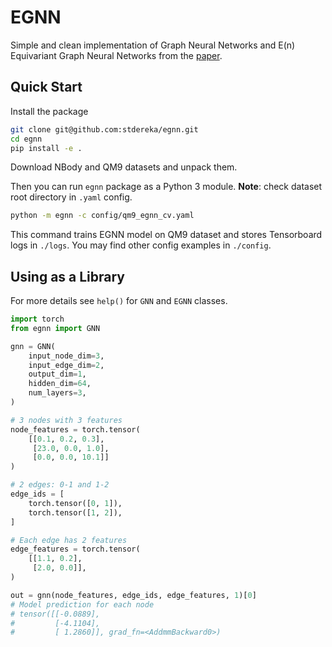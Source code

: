 # EGNN

Simple and clean implementation of Graph Neural Networks and E(n)
Equivariant Graph Neural Networks from the [paper](https://arxiv.org/pdf/2102.09844v3.pdf).

## Quick Start

Install the package
```bash
git clone git@github.com:stdereka/egnn.git
cd egnn
pip install -e .
```

Download NBody and QM9 datasets and unpack them.

Then you can run `egnn` package as a Python 3 module. **Note**: check
dataset root directory in `.yaml` config. 
```bash
python -m egnn -c config/qm9_egnn_cv.yaml
```
This command trains EGNN model on QM9 dataset and stores Tensorboard
logs in `./logs`. You may find other config examples in `./config`.

## Using as a Library
For more details see `help()` for `GNN` and `EGNN` classes.
```python
import torch
from egnn import GNN

gnn = GNN(
    input_node_dim=3,
    input_edge_dim=2,
    output_dim=1,
    hidden_dim=64,
    num_layers=3,
)

# 3 nodes with 3 features
node_features = torch.tensor(
    [[0.1, 0.2, 0.3],
     [23.0, 0.0, 1.0],
     [0.0, 0.0, 10.1]]
)

# 2 edges: 0-1 and 1-2
edge_ids = [
    torch.tensor([0, 1]),
    torch.tensor([1, 2]),
]

# Each edge has 2 features
edge_features = torch.tensor(
    [[1.1, 0.2],
     [2.0, 0.0]],
)

out = gnn(node_features, edge_ids, edge_features, 1)[0]
# Model prediction for each node
# tensor([[-0.0889],
#         [-4.1104],
#         [ 1.2860]], grad_fn=<AddmmBackward0>)
```
